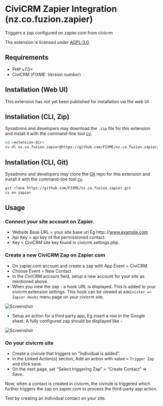 # CiviCRM Zapier Integration (nz.co.fuzion.zapier)

Triggers a zap configured on zapier.com from civicrm

The extension is licensed under [AGPL-3.0](LICENSE.txt).

## Requirements

* PHP v7.0+
* CiviCRM (*FIXME: Version number*)

## Installation (Web UI)

This extension has not yet been published for installation via the web UI.

## Installation (CLI, Zip)

Sysadmins and developers may download the `.zip` file for this extension and
install it with the command-line tool [cv](https://github.com/civicrm/cv).

```bash
cd <extension-dir>
cv dl nz.co.fuzion.zapier@https://github.com/FIXME/nz.co.fuzion.zapier/archive/master.zip
```

## Installation (CLI, Git)

Sysadmins and developers may clone the [Git](https://en.wikipedia.org/wiki/Git) repo for this extension and
install it with the command-line tool [cv](https://github.com/civicrm/cv).

```bash
git clone https://github.com/FIXME/nz.co.fuzion.zapier.git
cv en zapier
```

## Usage

### Connect your site account on Zapier.
- Website Base URL = your site base url Eg http:://www.example.com
- Api Key = api key of the permissioned contact.
- Key = CiviCRM site key found in civicrm.settings.php.

### Create a new CiviCRM Zap on Zapier.com
- On zapier.com account and create a zap with App Event = CiviCRM.
- Choose Event = New Contact
- In the CiviCRM account field, setup a new account for your site as mentioned above.
- When you view the zap - a hook URL is displayed. This is added to your civicrm extension settings. This hook can be viewed at `Administer => Zapier Hooks` menu page on your civicrm site.

![Screenshot](/images/connect_civicrm_on_zapier.png)

- Setup an action for a third party app, Eg insert a row in the Google sheet. A fully configured zap should be displayed like -

![Screenshot](/images/zap.png)

### On your civicrm site
- Create a civirule that triggers on “Individual is added”.
- In the Linked Action(s) section, Add an action with value = `Trigger Zap` and click save.
- On the next page, set “Select triggering Zap” = “Create Contact” => Save.

Now, when a contact is created in civicrm, the civirule is triggered which further triggers the zap on zapier.com to process the third-party app action.

Test by creating an individual contact on your site.
